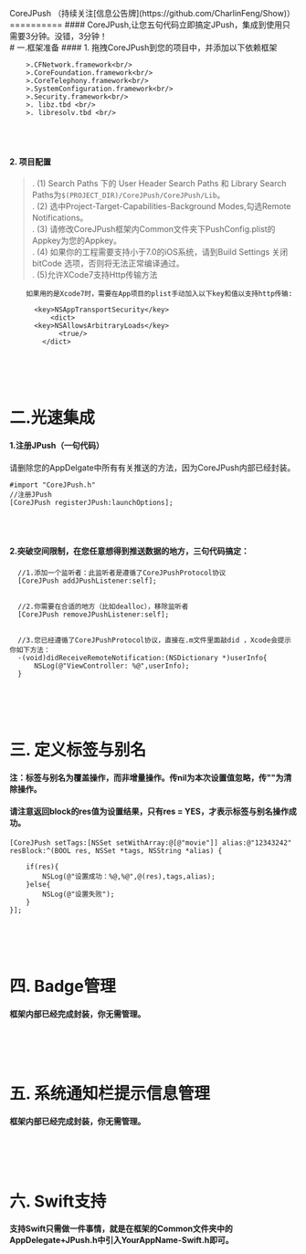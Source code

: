 
<br/>
CoreJPush （持续关注[信息公告牌](https://github.com/CharlinFeng/Show)）
==========
#### CoreJPush,让您五句代码立即搞定JPush，集成到使用只需要3分钟。没错，3分钟！

<br/>
# 一.框架准备
#### 1. 拖拽CoreJPush到您的项目中，并添加以下依赖框架

        >.CFNetwork.framework<br/>
        >.CoreFoundation.framework<br/>
        >.CoreTelephony.framework<br/>
        >.SystemConfiguration.framework<br/>
        >.Security.framework<br/>
        >. libz.tbd <br/>
        >. libresolv.tbd <br/>

<br/><br/>
#### 2. 项目配置
>. (1) Search Paths 下的 User Header Search Paths 和 Library Search Paths为`$(PROJECT_DIR)/CoreJPush/CoreJPush/Lib`。<br/>
>. (2) 选中Project-Target-Capabilities-Background Modes,勾选Remote Notifications。<br/>
>. (3) 请修改CoreJPush框架内Common文件夹下PushConfig.plist的Appkey为您的Appkey。<br/>
>. (4) 如果你的工程需要支持小于7.0的iOS系统，请到Build Settings 关闭 bitCode 选项，否则将无法正常编译通过。<br/>
>. (5)允许XCode7支持Http传输方法
        
        如果用的是Xcode7时，需要在App项目的plist手动加入以下key和值以支持http传输:
        
          <key>NSAppTransportSecurity</key> 
              <dict> 
          <key>NSAllowsArbitraryLoads</key> 
                <true/> 
            </dict>



<br/><br/><br/>
# 二.光速集成

#### 1.注册JPush（一句代码）
请删除您的AppDelgate中所有有关推送的方法，因为CoreJPush内部已经封装。

    #import "CoreJPush.h"
    //注册JPush
    [CoreJPush registerJPush:launchOptions];
    
<br/><br/>
#### 2.突破空间限制，在您任意想得到推送数据的地方，三句代码搞定：

      //1.添加一个监听者：此监听者是遵循了CoreJPushProtocol协议
      [CoreJPush addJPushListener:self];
      
      
      //2.你需要在合适的地方（比如dealloc），移除监听者
      [CoreJPush removeJPushListener:self];
      
      
      //3.您已经遵循了CoreJPushProtocol协议，直接在.m文件里面敲did ，Xcode会提示你如下方法：
      -(void)didReceiveRemoteNotification:(NSDictionary *)userInfo{
          NSLog(@"ViewController: %@",userInfo);
      }


<br/><br/><br/>
# 三. 定义标签与别名
#### 注：标签与别名为覆盖操作，而非增量操作。传nil为本次设置值忽略，传""为清除操作。
#### 请注意返回block的res值为设置结果，只有res = YES，才表示标签与别名操作成功。

    [CoreJPush setTags:[NSSet setWithArray:@[@"movie"]] alias:@"12343242" resBlock:^(BOOL res, NSSet *tags, NSString *alias) {
        
        if(res){
            NSLog(@"设置成功：%@,%@",@(res),tags,alias);
        }else{
            NSLog(@"设置失败");
        }
    }];


<br/><br/><br/>
# 四. Badge管理
#### 框架内部已经完成封装，你无需管理。


<br/><br/><br/>
# 五. 系统通知栏提示信息管理
#### 框架内部已经完成封装，你无需管理。


<br/><br/><br/>
# 六. Swift支持
#### 支持Swift只需做一件事情，就是在框架的Common文件夹中的AppDelegate+JPush.h中引入YourAppName-Swift.h即可。
